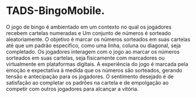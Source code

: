 # TADS-BingoMobile.
O jogo de bingo é ambientado em um contexto no qual os jogadores recebem cartelas numeradas e 
Um conjunto de números é sorteado aleatoriamente. O objetivo é marcar os números sorteados em suas cartelas até que um padrão específico, como uma linha, coluna ou diagonal, seja completado. Os jogadores interagem com o jogo ao marcar os números sorteados em suas cartelas, seja fisicamente com marcadores ou virtualmente em plataformas digitais. A experiência do jogo é marcada pela emoção e expectativa à medida que os números são sorteados, gerando tensão e antecipação para os jogadores. O sentimento desejado é de satisfação ao completar os padrões na cartela e de empolgação ao competir com outros jogadores para alcançar a vitória.
